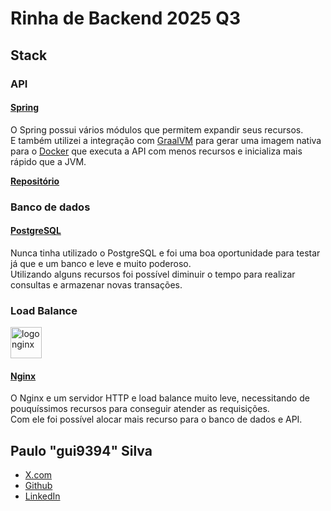 # Rinha de Backend 2025 Q3

## Stack

### API

#### [Spring](https://spring.io/)

O Spring possui vários módulos que permitem expandir seus recursos.  
E também utilizei a integração com [GraalVM](https://www.graalvm.org/) para gerar uma imagem nativa para
o [Docker](https://www.docker.com/) que executa a API com menos recursos e inicializa mais rápido que a JVM.

**[Repositório](https://github.com/gui9394/RinhaDeBackend_2025Q3_API)**

### Banco de dados

#### [PostgreSQL](https://www.postgresql.org/)

Nunca tinha utilizado o PostgreSQL e foi uma boa oportunidade para testar já que e um banco e leve e muito poderoso.  
Utilizando alguns recursos foi possível diminuir o tempo para realizar consultas e armazenar novas transações.

### Load Balance

<img src="https://upload.wikimedia.org/wikipedia/commons/c/c5/Nginx_logo.svg" alt="logo nginx" width="auto" height="50">

#### [Nginx](https://www.nginx.com/)

O Nginx e um servidor HTTP e load balance muito leve, necessitando de pouquíssimos recursos para conseguir atender as
requisições.  
Com ele foi possível alocar mais recurso para o banco de dados e API.

## Paulo "gui9394" Silva

- [X.com](https://twitter.com/gui9394)
- [Github](https://github.com/gui9394)
- [LinkedIn](https://www.linkedin.com/in/gui9394)
